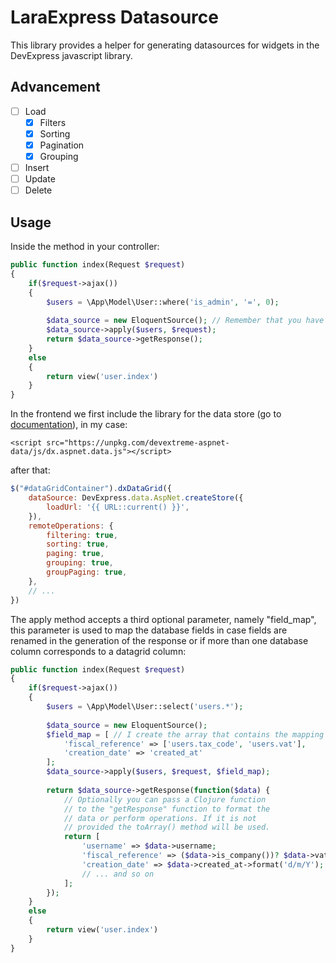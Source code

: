 # LaraExpress Datasource

This library provides a helper for generating datasources for widgets in the DevExpress javascript library.

## Advancement

- [ ] Load
  - [x] Filters
  - [x] Sorting
  - [x] Pagination
  - [x] Grouping
- [ ] Insert
- [ ] Update
- [ ] Delete

## Usage

Inside the method in your controller:
```php
public function index(Request $request)
{
	if($request->ajax())
	{
		$users = \App\Model\User::where('is_admin', '=', 0);
		
		$data_source = new EloquentSource(); // Remember that you have to add the "use" directive first.
		$data_source->apply($users, $request);
		return $data_source->getResponse();
	}
	else
	{
		return view('user.index')
	}
}
```
In the frontend we first include the library for the data store (go to [documentation](https://github.com/DevExpress/DevExtreme.AspNet.Data)), in my case:
	
	<script src="https://unpkg.com/devextreme-aspnet-data/js/dx.aspnet.data.js"></script>

after that:
```javascript
$("#dataGridContainer").dxDataGrid({
    dataSource: DevExpress.data.AspNet.createStore({
        loadUrl: '{{ URL::current() }}',
    }),
    remoteOperations: {
		filtering: true,
		sorting: true,
		paging: true,
		grouping: true,
		groupPaging: true,
	},
    // ...
})
```
The apply method accepts a third optional parameter, namely "field_map", this parameter is used to map the database fields in case fields are renamed in the generation of the response or if more than one database column corresponds to a datagrid column:

```php
public function index(Request $request)
{
	if($request->ajax())
	{
		$users = \App\Model\User::select('users.*');
		
		$data_source = new EloquentSource();
		$field_map = [ // I create the array that contains the mapping field name => column name
			'fiscal_reference' => ['users.tax_code', 'users.vat'],
			'creation_date' => 'created_at'
		];
		$data_source->apply($users, $request, $field_map);
		
		return $data_source->getResponse(function($data) {
			// Optionally you can pass a Clojure function
			// to the "getResponse" function to format the
			// data or perform operations. If it is not
			// provided the toArray() method will be used.
			return [
				'username' => $data->username;
				'fiscal_reference' => ($data->is_company())? $data->vat : $data->tax_code;
				'creation_date' => $data->created_at->format('d/m/Y');
				// ... and so on
			];
		});
	}
	else
	{
		return view('user.index')
	}
}
```